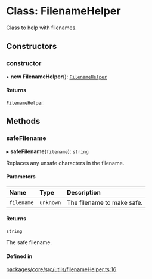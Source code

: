 # Class: FilenameHelper

Class to help with filenames.

## Constructors

### constructor

• **new FilenameHelper**(): [`FilenameHelper`](FilenameHelper.md)

#### Returns

[`FilenameHelper`](FilenameHelper.md)

## Methods

### safeFilename

▸ **safeFilename**(`filename`): `string`

Replaces any unsafe characters in the filename.

#### Parameters

| Name | Type | Description |
| :------ | :------ | :------ |
| `filename` | `unknown` | The filename to make safe. |

#### Returns

`string`

The safe filename.

#### Defined in

[packages/core/src/utils/filenameHelper.ts:16](https://github.com/gtscio/framework/blob/e3dfdc9/packages/core/src/utils/filenameHelper.ts#L16)
